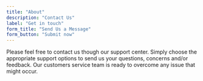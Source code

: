 ```yaml
---
title: "About"
description: "Contact Us"
label: "Get in touch"
form_title: "Send Us a Message"
form_button: "Submit now"
---
```


Please feel free to contact us though our support center. Simply choose the appropriate support options to send us your questions, concerns and/or feedback. Our customers service team is ready to overcome any issue that might occur.
